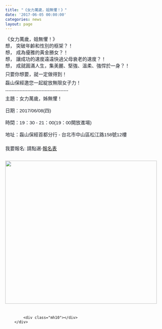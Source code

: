 ```yaml
---
title: "《女力萬歲，姐無懼！》"
date: '2017-06-05 00:00:00'
categories: news
layout: page
---
```


<div class="text">
			<div>
	<p style="margin: 0px 0px 6px; font-family: Helvetica, Arial, sans-serif; color: rgb(29, 33, 41); font-size: 15px;">
		《女力萬歲，姐無懼！》<br>
		想， 突破年齡和性別的框架？！<br>
		想， 成為優雅的黃金勝女？！<br>
		想， 讓成功的速度遠遠快過父母衰老的速度？！<br>
		想， 成就圓滿人生，集美麗、堅強、溫柔、強悍於一身？！</p>
	<div class="text_exposed_show" style="display: inline; font-family: Helvetica, Arial, sans-serif; color: rgb(29, 33, 41); font-size: 15px;">
		<p style="margin: 0px 0px 6px; font-family: inherit;">
			只要你想要，就一定做得到！</p>
		<p style="margin: 6px 0px; font-family: inherit;">
			磊山保經邀您一起綻放無限女子力！</p>
		<p style="margin: 6px 0px; font-family: inherit;">
			----------------------------------------</p>
		<div>
			主題：女力萬歲，姊無懼！</div>
		<div>
			&nbsp;</div>
		<div>
			日期：2017/06/08(四)</div>
		<div>
			&nbsp;</div>
		<div>
			時間：19：30 - 21：00(19：00開放進場)</div>
		<div>
			&nbsp;</div>
		<div>
			地址：磊山保經首都分行 - 台北市中山區松江路158號12樓</div>
		<div>
			&nbsp;</div>
		<p style="margin: 6px 0px; font-family: inherit;">
			我要報名: 請點選-<a href="https://docs.google.com/a/leishan.com.tw/forms/d/1Qdudl_V4OXlwV1lNP_Q6rSaMOBGfZoThvUwt-hLX9xo/edit">報名表</a></p>
		<p style="margin: 6px 0px; font-family: inherit;">
			&nbsp;</p>
		<p style="margin: 6px 0px; font-family: inherit;">
			<img alt="" src="http://lsapp.leishan.com.tw/UserFiles/images/%E5%A5%B3%E5%8A%9B%E8%90%AC%E6%AD%B2-0526-159X150mm-%E5%A4%96%E6%A1%86-01%281%29.jpg" style="width: 480px; height: 453px;"></p>
	</div>
</div>
<div>
	&nbsp;</div>

			<div class="mh10"></div>
		</div>
